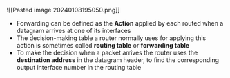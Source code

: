 ![[Pasted image 20240108195050.png]]

- Forwarding can be defined as the **Action** applied by each routed when a datagram arrives at one of its interfaces
- The decision-making table a router normally uses for applying this action is sometimes called **routing table** or **forwarding table**
- To make the decision when a packet arrives the router uses the **destination address** in the datagram header, to find the corresponding output interface number in the routing table 

